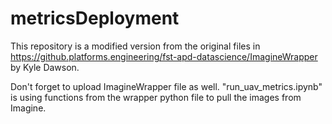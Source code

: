 # metricsDeployment

This repository is a modified version from the original files in https://github.platforms.engineering/fst-apd-datascience/ImagineWrapper by Kyle Dawson.

Don't forget to upload ImagineWrapper file as well. "run_uav_metrics.ipynb" is using functions from the wrapper python file to pull the images from Imagine.

